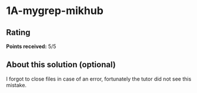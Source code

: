 # 1A-mygrep-mikhub

## Rating
**Points received:** 5/5

## About this solution (optional)

I forgot to close files in case of an error, fortunately the tutor did not see this mistake.
